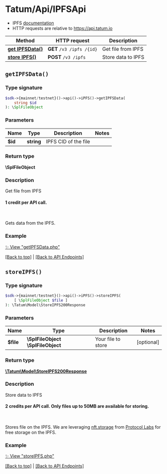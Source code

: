 # Tatum/Api/IPFSApi

* IPFS [documentation](https://apidoc.tatum.io/tag/IPFS/)
* HTTP requests are relative to https://api.tatum.io

Method | HTTP request | Description
------------- | ------------- | -------------
[**get IPFSData()**](#getipfsdata) | **GET** `/v3 /ipfs /{id}` | Get file from IPFS
[**store IPFS()**](#storeipfs) | **POST** `/v3 /ipfs` | Store data to IPFS


## `getIPFSData()`

### Type signature

```php
$sdk->{mainnet/testnet}()->api()->iPFS()->getIPFSData(
    string $id
): \SplFileObject
```

### Parameters

Name | Type | Description  | Notes
------------- | ------------- | ------------- | -------------
 **$id** | **string**  | IPFS CID of the file |

### Return type

**\SplFileObject**

### Description

Get file from IPFS

<h4>1 credit per API call.</h4><br/><p>Gets data from the IPFS.</p>

### Example

[✨ View "getIPFSData.php"](../../examples/Api/IPFSApi/getIPFSData.php)

[[Back to top]](#) | [[Back to API Endpoints]](../index.md#api-endpoints)

## `storeIPFS()`

### Type signature

```php
$sdk->{mainnet/testnet}()->api()->iPFS()->storeIPFS(
    [ \SplFileObject $file ]
): \Tatum\Model\StoreIPFS200Response
```

### Parameters

Name | Type | Description  | Notes
------------- | ------------- | ------------- | -------------
 **$file** | **\SplFileObject** **\SplFileObject**  | Your file to store | [optional]

### Return type

[**\Tatum\Model\StoreIPFS200Response**](../Model/StoreIPFS200Response.md)

### Description

Store data to IPFS

<h4>2 credits per API call. Only files up to 50MB are available for storing.</h4><br/> <p>Stores file on the IPFS. We are leveraging <a href="https://nft.storage/" target="_blank">nft.storage</a> from <a href="https://protocol.ai/" target="_blank">Protocol Labs</a> for free storage on the IPFS.</p>

### Example

[✨ View "storeIPFS.php"](../../examples/Api/IPFSApi/storeIPFS.php)

[[Back to top]](#) | [[Back to API Endpoints]](../index.md#api-endpoints)
